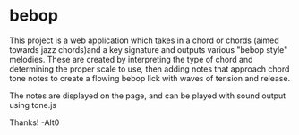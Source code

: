 # bebop
This project is a web application which takes in a chord or chords (aimed towards jazz chords)and a key signature and outputs various
"bebop style" melodies. These are  created by interpreting the type of chord and determining the proper scale to use, then adding notes
that approach chord tone notes to create a flowing bebop lick with waves of tension and release.

The notes are displayed on the page, and can be played with sound output using tone.js

Thanks!
-Alt0
